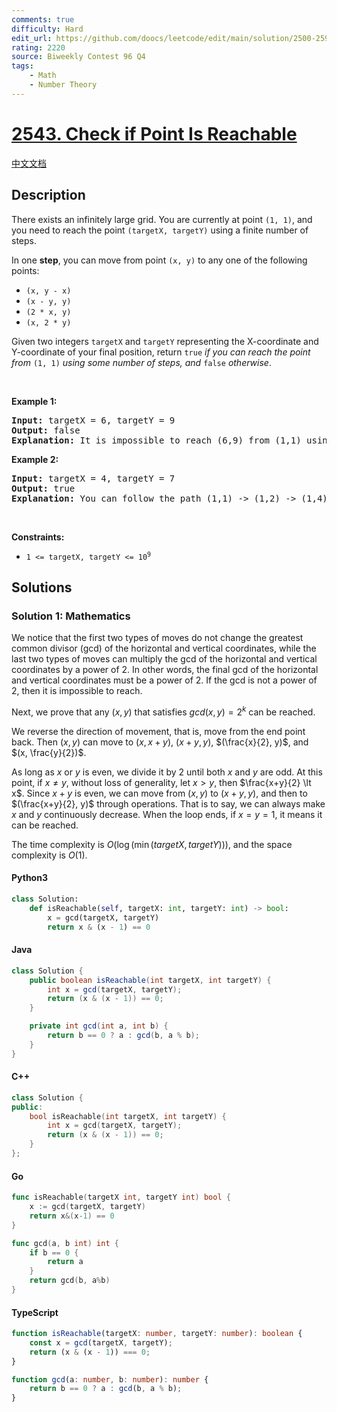 ```yaml
---
comments: true
difficulty: Hard
edit_url: https://github.com/doocs/leetcode/edit/main/solution/2500-2599/2543.Check%20if%20Point%20Is%20Reachable/README_EN.md
rating: 2220
source: Biweekly Contest 96 Q4
tags:
    - Math
    - Number Theory
---
```


<!-- problem:start -->

# [2543. Check if Point Is Reachable](https://leetcode.com/problems/check-if-point-is-reachable)

[中文文档](/solution/2500-2599/2543.Check%20if%20Point%20Is%20Reachable/README.md)

## Description

<!-- description:start -->

<p>There exists an infinitely large grid. You are currently at point <code>(1, 1)</code>, and you need to reach the point <code>(targetX, targetY)</code> using a finite number of steps.</p>

<p>In one <strong>step</strong>, you can move from point <code>(x, y)</code> to any one of the following points:</p>

<ul>
	<li><code>(x, y - x)</code></li>
	<li><code>(x - y, y)</code></li>
	<li><code>(2 * x, y)</code></li>
	<li><code>(x, 2 * y)</code></li>
</ul>

<p>Given two integers <code>targetX</code> and <code>targetY</code> representing the X-coordinate and Y-coordinate of your final position, return <code>true</code> <em>if you can reach the point from</em> <code>(1, 1)</code> <em>using some number of steps, and </em><code>false</code><em> otherwise</em>.</p>

<p>&nbsp;</p>
<p><strong class="example">Example 1:</strong></p>

<pre>
<strong>Input:</strong> targetX = 6, targetY = 9
<strong>Output:</strong> false
<strong>Explanation:</strong> It is impossible to reach (6,9) from (1,1) using any sequence of moves, so false is returned.
</pre>

<p><strong class="example">Example 2:</strong></p>

<pre>
<strong>Input:</strong> targetX = 4, targetY = 7
<strong>Output:</strong> true
<strong>Explanation:</strong> You can follow the path (1,1) -&gt; (1,2) -&gt; (1,4) -&gt; (1,8) -&gt; (1,7) -&gt; (2,7) -&gt; (4,7).
</pre>

<p>&nbsp;</p>
<p><strong>Constraints:</strong></p>

<ul>
	<li><code>1 &lt;= targetX, targetY&nbsp;&lt;= 10<sup>9</sup></code></li>
</ul>

<!-- description:end -->

## Solutions

<!-- solution:start -->

### Solution 1: Mathematics

We notice that the first two types of moves do not change the greatest common divisor (gcd) of the horizontal and vertical coordinates, while the last two types of moves can multiply the gcd of the horizontal and vertical coordinates by a power of $2$. In other words, the final gcd of the horizontal and vertical coordinates must be a power of $2$. If the gcd is not a power of $2$, then it is impossible to reach.

Next, we prove that any $(x, y)$ that satisfies $gcd(x, y)=2^k$ can be reached.

We reverse the direction of movement, that is, move from the end point back. Then $(x, y)$ can move to $(x, x+y)$, $(x+y, y)$, $(\frac{x}{2}, y)$, and $(x, \frac{y}{2})$.

As long as $x$ or $y$ is even, we divide it by $2$ until both $x$ and $y$ are odd. At this point, if $x \neq y$, without loss of generality, let $x \gt y$, then $\frac{x+y}{2} \lt x$. Since $x+y$ is even, we can move from $(x, y)$ to $(x+y, y)$, and then to $(\frac{x+y}{2}, y)$ through operations. That is to say, we can always make $x$ and $y$ continuously decrease. When the loop ends, if $x=y=1$, it means it can be reached.

The time complexity is $O(\log(\min(targetX, targetY)))$, and the space complexity is $O(1)$.

<!-- tabs:start -->

#### Python3

```python
class Solution:
    def isReachable(self, targetX: int, targetY: int) -> bool:
        x = gcd(targetX, targetY)
        return x & (x - 1) == 0
```

#### Java

```java
class Solution {
    public boolean isReachable(int targetX, int targetY) {
        int x = gcd(targetX, targetY);
        return (x & (x - 1)) == 0;
    }

    private int gcd(int a, int b) {
        return b == 0 ? a : gcd(b, a % b);
    }
}
```

#### C++

```cpp
class Solution {
public:
    bool isReachable(int targetX, int targetY) {
        int x = gcd(targetX, targetY);
        return (x & (x - 1)) == 0;
    }
};
```

#### Go

```go
func isReachable(targetX int, targetY int) bool {
	x := gcd(targetX, targetY)
	return x&(x-1) == 0
}

func gcd(a, b int) int {
	if b == 0 {
		return a
	}
	return gcd(b, a%b)
}
```

#### TypeScript

```ts
function isReachable(targetX: number, targetY: number): boolean {
    const x = gcd(targetX, targetY);
    return (x & (x - 1)) === 0;
}

function gcd(a: number, b: number): number {
    return b == 0 ? a : gcd(b, a % b);
}
```

<!-- tabs:end -->

<!-- solution:end -->

<!-- problem:end -->
